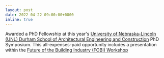 ```yaml
---
layout: post
date: 2022-04-22 09:00:00+0800
inline: true
---
```


Awarded a PhD Fellowship at this year's [University of Nebraska-Lincoln (UNL) Durham School of Architectural Engineering and Construction](https://engineering.unl.edu/durhamschool/) PhD Symposium. This all-expenses-paid opportunity includes a presentation within the [Future of the Building Industry (FOBI) Workshop](https://engineering.unl.edu/durhamschool/fobi-workshop/)

